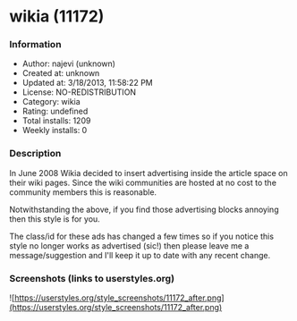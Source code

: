 # wikia (11172)

### Information
- Author: najevi (unknown)
- Created at: unknown
- Updated at: 3/18/2013, 11:58:22 PM
- License: NO-REDISTRIBUTION
- Category: wikia
- Rating: undefined
- Total installs: 1209
- Weekly installs: 0


### Description
In June 2008 Wikia decided to insert advertising inside the article space on their wiki pages. Since the wiki communities are hosted at no cost to the community members this is reasonable.

Notwithstanding the above, if you find those advertising blocks annoying then this style is for you.

The class/id for these ads has changed a few times so if you notice this style no longer works as advertised (sic!) then please leave me a message/suggestion  and I'll keep it up to date with any recent change.


### Screenshots (links to userstyles.org)
![https://userstyles.org/style_screenshots/11172_after.png](https://userstyles.org/style_screenshots/11172_after.png)


